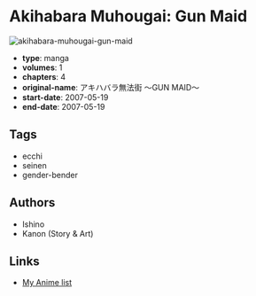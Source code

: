 # Akihabara Muhougai: Gun Maid

![akihabara-muhougai-gun-maid](https://cdn.myanimelist.net/images/manga/1/155144.jpg)

-   **type**: manga
-   **volumes**: 1
-   **chapters**: 4
-   **original-name**: アキハバラ無法街 〜GUN MAID〜
-   **start-date**: 2007-05-19
-   **end-date**: 2007-05-19

## Tags

-   ecchi
-   seinen
-   gender-bender

## Authors

-   Ishino
-   Kanon (Story & Art)

## Links

-   [My Anime list](https://myanimelist.net/manga/87965/Akihabara_Muhougai__Gun_Maid)
